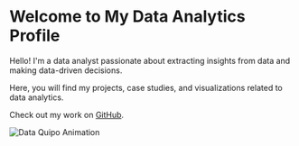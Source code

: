 <!DOCTYPE html>
<html lang="en">
<head>
    <meta charset="UTF-8">
    <meta name="viewport" content="width=device-width, initial-scale=1.0">
 <link rel="stylesheet" href="styles.css">
</head>
<body>
    <div class="container">
        <h1>Welcome to My Data Analytics Profile</h1>
        <p>Hello! I'm a data analyst passionate about extracting insights from data and making data-driven decisions.</p>
        <p>Here, you will find my projects, case studies, and visualizations related to data analytics.</p>
        <p>Check out my work on <a href="https://github.com/disha-git" target="_blank">GitHub</a>.</p>
        <div class="animation">
            <img src="https://www.echelonedge.com/wp-content/themes/echelon/assets/img/echelon-data-quipo.gif" alt="Data Quipo Animation">
        </div>
    </div>
</body>
</html>
